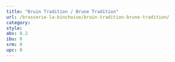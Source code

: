 ```yaml
---
title: "Bruin Tradition / Brune Tradition"
url: /brasserie-la-binchoise/bruin-tradition-brune-tradition/
category: 
style: 
abv: 8.2
ibu: 0
srm: 0
upc: 0
---
```


